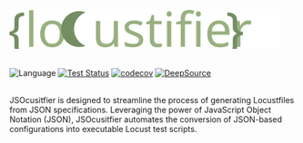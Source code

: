 <img src="docs/images/logo.svg" alt="logo">
<br/><br/>

![Language](https://img.shields.io/badge/python-3.11-blue)
[![Test Status](https://github.com/DendoD96/JSOcustifier/actions/workflows/workflow.yaml/badge.svg)](https://github.com/DendoD96/locustifier/actions/workflows/workflow.yaml)
[![codecov](https://codecov.io/gh/DendoD96/locustifier/graph/badge.svg?token=8L5XX1ZXTX)](https://codecov.io/gh/DendoD96/locustifier)
[![DeepSource](https://app.deepsource.com/gh/DendoD96/locustifier.svg/?label=active+issues&show_trend=true&token=yqYe2ej2qWwMHU-7_NEI2dqc)](https://app.deepsource.com/gh/DendoD96/locustifier/)
<br/><br/>

JSOcusitfier is designed to streamline the process of generating Locustfiles from JSON specifications. Leveraging the power of JavaScript Object Notation (JSON), JSOcusitfier automates the conversion of JSON-based configurations into executable Locust test scripts.